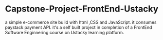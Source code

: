 # Capstone-Project-FrontEnd-Ustacky
a simple e-commerce site build with html ,CSS and JavaScript.
it consumes paystack payment API.
it's a self built project in completion of a FrontEnd Software Enginnering  course on Ustacky learning platform.

